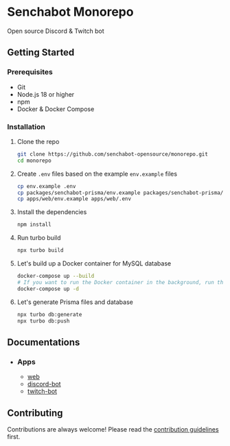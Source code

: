 # Senchabot Monorepo

Open source Discord & Twitch bot

## Getting Started

### Prerequisites

- Git
- Node.js 18 or higher
- npm
- Docker & Docker Compose

### Installation

1. Clone the repo

   ```sh
   git clone https://github.com/senchabot-opensource/monorepo.git
   cd monorepo
   ```

2. Create `.env` files based on the example `env.example` files

   ```sh
   cp env.example .env
   cp packages/senchabot-prisma/env.example packages/senchabot-prisma/.env
   cp apps/web/env.example apps/web/.env
   ```

3. Install the dependencies

   ```sh
   npm install
   ```

4. Run turbo build

   ```sh
   npx turbo build
   ```

5. Let's build up a Docker container for MySQL database

   ```sh
   docker-compose up --build
   # If you want to run the Docker container in the background, run this command instead of the command above:
   docker-compose up -d
   ```
   
6. Let's generate Prisma files and database

   ```sh
   npx turbo db:generate
   npx turbo db:push
   ```


## Documentations

- ### Apps
  - [web](./apps/web/README.md)
  - [discord-bot](./apps/discord-bot/README.md)
  - [twitch-bot](./apps/twitch-bot/README.md)

## Contributing

Contributions are always welcome! Please read the [contribution guidelines](./CONTRIBUTING.md) first.
